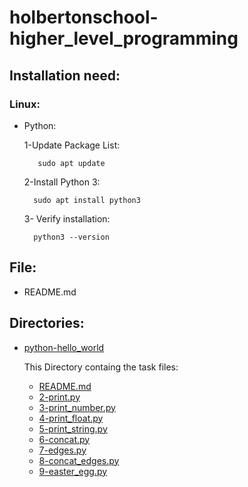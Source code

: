 # holbertonschool-higher_level_programming

## Installation need:

### Linux:

* Python:

    1-Update Package List:

         sudo apt update

    2-Install Python 3:

        sudo apt install python3

    3- Verify installation:

        python3 --version


## File:

* README.md

## Directories:

* [python-hello_world](./python-hello_world/)

    This Directory containg the task files:

    * [README.md](./python-hello_world/README.md)
    * [2-print.py](./python-hello_world/2-print.py)
    * [3-print_number.py](./python-hello_world/3-print_number.py)
    * [4-print_float.py](./python-hello_world/4-print_float.py)
    * [5-print_string.py](./python-hello_world/5-print_string.py)
    * [6-concat.py](./python-hello_world/6-concat.py)
    * [7-edges.py](./python-hello_world/7-edges.py)
    * [8-concat_edges.py](./python-hello_world/8-concat_edges.py)
    * [9-easter_egg.py](./python-hello_world/9-easter_egg.py)
